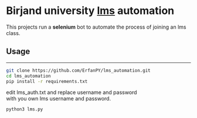 # Birjand university [lms](https://lms.birjand.ac.ir/) automation
This projects run a __selenium__ bot to automate the process of joining an lms class.

## Usage
---
   ```sh
   git clone https://github.com/ErfanPY/lms_automation.git
   cd lms_automation
   pip install -r requirements.txt
   ```

   edit lms_auth.txt and replace username and password\
   with you own lms username and password.

   ```sh
   python3 lms.py
   ```
